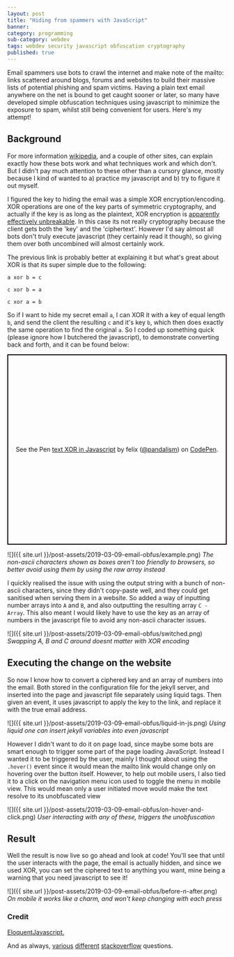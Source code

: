 ```yaml
---
layout: post
title: "Hiding from spammers with JavaScript"
banner:
category: programming
sub-category: webdev
tags: webdev security javascript obfuscation cryptography
published: true
---
```


Email spammers use bots to crawl the internet and make note of the mailto: links scattered around blogs, forums and websites to build their massive lists of potential phishing and spam victims. Having a plain text email anywhere on the net is bound to get caught sooner or later, so many have developed simple obfuscation techniques using javascript to minimize the exposure to spam, whilst still being convenient for users. Here's my attempt!

## Background

For more information [wikipedia](https://en.wikipedia.org/wiki/Email_spam), and a couple of other sites, can explain exactly how these bots work and what techniques work and which don't. But I didn't pay much attention to these other than a cursory glance, mostly because I kind of wanted to a) practice my javascript and b) try to figure it out myself.

I figured the key to hiding the email was a simple XOR encryption/encoding. XOR operations are one of the key parts of symmetric cryptography, and actually if the key is as long as the plaintext, XOR encryption is [apparently effectively unbreakable](http://www.cs.miami.edu/home/burt/learning/Csc609.051/notes/02.html). In this case its not really cryptography because the client gets both the 'key' and the 'ciphertext'. However I'd say almost all bots don't truly execute javascript (they certainly read it though), so giving them over both uncombined will almost certainly work.

The previous link is probably better at explaining it but what's great about XOR is that its super simple due to the following:

```
a xor b = c

c xor b = a

c xor a = b
```

So if I want to hide my secret email `a`, I can XOR it with a key of equal length `b`, and send the client the resulting `c` and it's key `b`, which then does exactly the same operation to find the original `a`. So I coded up something quick (please ignore how I butchered the javascript), to demonstrate converting back and forth, and it can be found below:

<p class="codepen" data-height="436" data-theme-id="0" data-default-tab="result" data-user="pandalism" data-slug-hash="vPJYmQ" data-preview="true" style="height: 436px; box-sizing: border-box; display: flex; align-items: center; justify-content: center; border: 2px solid black; margin: 1em 0; padding: 1em;" data-pen-title="text XOR in Javascript">
  <span>See the Pen <a href="https://codepen.io/pandalism/pen/vPJYmQ/">
  text XOR in Javascript</a> by felix (<a href="https://codepen.io/pandalism">@pandalism</a>)
  on <a href="https://codepen.io">CodePen</a>.</span>
</p>
<script async src="https://static.codepen.io/assets/embed/ei.js"></script>

![]({{ site.url }}/post-assets/2019-03-09-email-obfus/example.png)
*The non-ascii characters shown as boxes aren't too friendly to browsers, so better avoid using them by using the raw array instead*

I quickly realised the issue with using the output string with a bunch of non-ascii characters, since they didn't copy-paste well, and they could get sanitised when serving them in a website. So added a way of inputting number arrays into `A` and `B`, and also outputting the resulting array `C - Array`. This also meant I would likely have to use the key as an array of numbers in the javascript file to avoid any non-ascii character issues.

![]({{ site.url }}/post-assets/2019-03-09-email-obfus/switched.png)
*Swapping A, B and C around doesnt matter with XOR encoding*


## Executing the change on the website

So now I know how to convert a ciphered key and an array of numbers into the email. Both stored in the configuration file for the jekyll server, and inserted into the page and javascript file separately using liquid tags. Then given an event, it uses javascript to apply the key to the link, and replace it with the true email address.

![]({{ site.url }}/post-assets/2019-03-09-email-obfus/liquid-in-js.png)
*Using liquid one can insert jekyll variables into even javascript*


However I didn't want to do it on page load, since maybe some bots are smart enough to trigger some part of the page loading JavaScript. Instead I wanted it to be triggered by the user, mainly I thought about using the `.hover()` event since it would mean the mailto link would change only on hovering over the button itself. However, to help out mobile users, I also tied it to a click on the navigation menu icon used to toggle the menu in mobile view. This would mean only a user initiated move would make the text resolve to its unobfuscated view

![]({{ site.url }}/post-assets/2019-03-09-email-obfus/on-hover-and-click.png)
*User interacting with any of these, triggers the unobfuscation*

## Result

Well the result is now live so go ahead and look at code! You'll see that until the user interacts with the page, the email is actually hidden, and since we used XOR, you can set the ciphered text to anything you want, mine being a warning that you need javascript to see it!

![]({{ site.url }}/post-assets/2019-03-09-email-obfus/before-n-after.png)
*On mobile it works like a charm, and won't keep changing with each press*

### Credit
[EloquentJavascript.](https://eloquentjavascript.net/15_event.html)

And as always, [various](https://stackoverflow.com/questions/179713/how-to-change-the-href-for-a-hyperlink-using-jquery) [different](https://stackoverflow.com/questions/10003706/convert-string-array-representation-back-to-an-array) [stackoverflow](https://stackoverflow.com/questions/2098408/how-to-get-href-value-using-jquery) questions.
